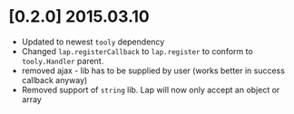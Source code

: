 # [0.2.0] 2015.03.10

+ Updated to newest `tooly` dependency
+ Changed `lap.registerCallback` to `lap.register` to conform to 
  `tooly.Handler` parent.
+ removed ajax - lib has to be supplied by user (works better in 
  success callback anyway)
+ Removed support of `string` lib. Lap will now only accept an object or 
  array
